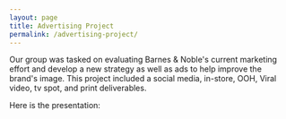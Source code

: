```yaml
---
layout: page
title: Advertising Project
permalink: /advertising-project/
---
```


Our group was tasked on evaluating Barnes & Noble's current marketing effort and develop a new strategy as well as ads to help improve the brand's image. This project included a social media, in-store, OOH, Viral video, tv spot, and print deliverables. 

Here is the presentation: 
